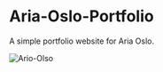 # Aria-Oslo-Portfolio
A simple portfolio website for Aria Oslo. 

![Ario-Olso](https://github.com/madelineuribes/Aria-Oslo-Portfolio/blob/master/img/aria-page1.png)
